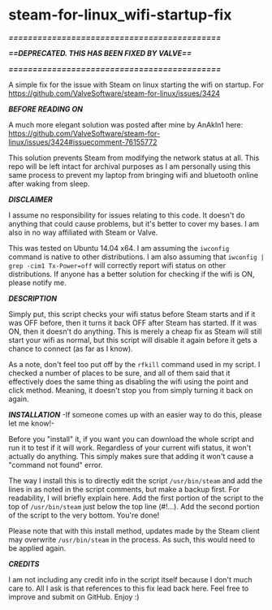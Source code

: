 # steam-for-linux_wifi-startup-fix

***============================================***

***==DEPRECATED. THIS HAS BEEN FIXED BY VALVE==***

***============================================***

A simple fix for the issue with Steam on linux starting the wifi on startup. For https://github.com/ValveSoftware/steam-for-linux/issues/3424

***BEFORE READING ON***


A much more elegant solution was posted after mine by AnAkIn1 here: https://github.com/ValveSoftware/steam-for-linux/issues/3424#issuecomment-76155772

This solution prevents Steam from modifying the network status at all. This repo will be left intact for archival purposes as I am personally using this same process to prevent my laptop from bringing wifi and bluetooth online after waking from sleep.



***DISCLAIMER***


I assume no responsibility for issues relating to this code. It doesn't do anything that could cause problems, but it's better to cover my bases. I am also in no way affiliated with Steam or Valve.

This was tested on Ubuntu 14.04 x64. I am assuming the <code>iwconfig</code> command is native to other distributions. I am also assuming that <code>iwconfig | grep -cim1 Tx-Power=off</code> will correctly report wifi status on other distributions. If anyone has a better solution for checking if the wifi is ON, please notify me.


***DESCRIPTION***


Simply put, this script checks your wifi status before Steam starts and if it was OFF before, then it turns it back OFF after Steam has started. If it was ON, then it doesn't do anything. This is merely a cheap fix as Steam will still start your wifi as normal, but this script will disable it again before it gets a chance to connect (as far as I know).

As a note, don't feel too put off by the <code>rfkill</code> command used in my script. I checked a number of places to be sure, and all of them said that it effectively does the same thing as disabling the wifi using the point and click method. Meaning, it doesn't stop you from simply turning it back on again.


***INSTALLATION***
-If someone comes up with an easier way to do this, please let me know!-


Before you "install" it, if you want you can download the whole script and run it to test if it will work. Regardless of your current wifi status, it won't actually do anything. This simply makes sure that adding it won't cause a "command not found" error. 

The way I install this is to directly edit the script <code>/usr/bin/steam</code> and add the lines in as noted in the script comments, but make a backup first. For readability, I will briefly explain here. Add the first portion of the script to the top of <code>/usr/bin/steam</code> just below the top line (#!...). Add the second portion of the script to the very bottom. You're done!

Please note that with this install method, updates made by the Steam client may overwrite <code>/usr/bin/steam</code> in the process. As such, this would need to be applied again.


***CREDITS***


I am not including any credit info in the script itself because I don't much care to. All I ask is that references to this fix lead back here. Feel free to improve and submit on GitHub. Enjoy :)
